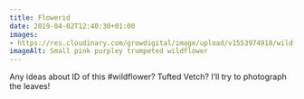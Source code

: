 ```yaml
---
title: Flowerid
date: 2019-04-02T12:40:30+01:00
images: 
- https://res.cloudinary.com/growdigital/image/upload/v1553974918/wildflower-A6CDB378.jpg
imageAlt: Small pink purpley trumpeted wildflower
---
```


Any ideas about ID of this #wildflower? Tufted Vetch? I’ll try to photograph the leaves!
